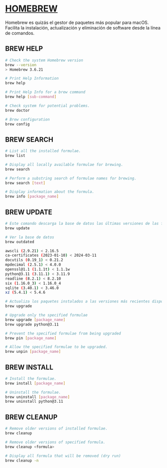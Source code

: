 # [HOMEBREW](https://brew.sh/)

Homebrew es quizás el gestor de paquetes más popular para macOS. Facilita la instalación, actualización y eliminación de software desde la línea de comandos.

## BREW HELP

```bash
# Check the system Homebrew version
brew --version
> Homebrew 3.6.21

# Print Help Information
brew help

# Print Help Info for a brew command
brew help [sub-command]

# Check system for potential problems.
brew doctor

# Brew configuration
brew config
```

## BREW SEARCH

```bash
# List all the installed formulae.
brew list

# Display all locally available formulae for brewing.
brew search

# Perform a substring search of formulae names for brewing.
brew search [text]

# Display information about the formula.
brew info [package_name]
```

## BREW UPDATE

```bash
# Este comando descarga la base de datos las últimas versiones de las fórmulas y casks disponibles desde el repositorio oficial de Homebrew (No cambia nada en tu sistema más allá de la base de datos de Homebrew.)
brew update

# Ver la base de datos
brew outdated

awscli (2.9.21) < 2.16.5
ca-certificates (2023-01-10) < 2024-03-11
docutils (0.19_1) < 0.21.2
mpdecimal (2.5.1) < 4.0.0
openssl@1.1 (1.1.1t) < 1.1.1w
python@3.11 (3.11.1) < 3.11.9
readline (8.2.1) < 8.2.10
six (1.16.0_3) < 1.16.0_4
sqlite (3.40.1) < 3.46.0
xz (5.4.1) < 5.4.6

# Actualiza los paquetes instalados a las versiones más recientes disponibles en la base de datos de Homebrew
brew upgrade

# Upgrade only the specified formulae
brew upgrade [package_name]
brew upgrade python@3.11

# Prevent the specified formulae from being upgraded
brew pin [package_name]

# Allow the specified formulae to be upgraded.
brew unpin [package_name]
```

## BREW INSTALL

```bash
# Install the formulae.
brew install [package_name]

# Uninstall the formulae.
brew uninstall [package_name]
brew uninstall python@3.11
```

## BREW CLEANUP

```bash
# Remove older versions of installed formulae.
brew cleanup

# Remove older versions of specified formula.
brew cleanup <formula>

# Display all formula that will be removed (dry run)
brew cleanup -n
```
